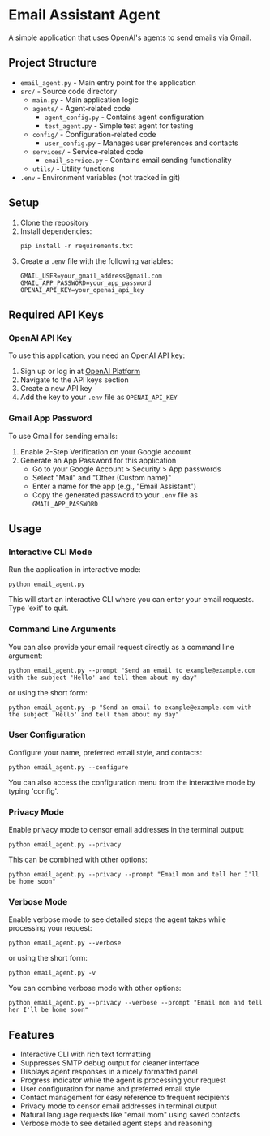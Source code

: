 # Email Assistant Agent

A simple application that uses OpenAI's agents to send emails via Gmail.

## Project Structure

- `email_agent.py` - Main entry point for the application
- `src/` - Source code directory
  - `main.py` - Main application logic
  - `agents/` - Agent-related code
    - `agent_config.py` - Contains agent configuration
    - `test_agent.py` - Simple test agent for testing
  - `config/` - Configuration-related code
    - `user_config.py` - Manages user preferences and contacts
  - `services/` - Service-related code
    - `email_service.py` - Contains email sending functionality
  - `utils/` - Utility functions
- `.env` - Environment variables (not tracked in git)

## Setup

1. Clone the repository
2. Install dependencies:
   ```
   pip install -r requirements.txt
   ```
3. Create a `.env` file with the following variables:
   ```
   GMAIL_USER=your_gmail_address@gmail.com
   GMAIL_APP_PASSWORD=your_app_password
   OPENAI_API_KEY=your_openai_api_key
   ```

## Required API Keys

### OpenAI API Key
To use this application, you need an OpenAI API key:
1. Sign up or log in at [OpenAI Platform](https://platform.openai.com/)
2. Navigate to the API keys section
3. Create a new API key
4. Add the key to your `.env` file as `OPENAI_API_KEY`

### Gmail App Password
To use Gmail for sending emails:
1. Enable 2-Step Verification on your Google account
2. Generate an App Password for this application
   - Go to your Google Account > Security > App passwords
   - Select "Mail" and "Other (Custom name)"
   - Enter a name for the app (e.g., "Email Assistant")
   - Copy the generated password to your `.env` file as `GMAIL_APP_PASSWORD`

## Usage

### Interactive CLI Mode

Run the application in interactive mode:

```
python email_agent.py
```

This will start an interactive CLI where you can enter your email requests. Type 'exit' to quit.

### Command Line Arguments

You can also provide your email request directly as a command line argument:

```
python email_agent.py --prompt "Send an email to example@example.com with the subject 'Hello' and tell them about my day"
```

or using the short form:

```
python email_agent.py -p "Send an email to example@example.com with the subject 'Hello' and tell them about my day"
```

### User Configuration

Configure your name, preferred email style, and contacts:

```
python email_agent.py --configure
```

You can also access the configuration menu from the interactive mode by typing 'config'.

### Privacy Mode

Enable privacy mode to censor email addresses in the terminal output:

```
python email_agent.py --privacy
```

This can be combined with other options:

```
python email_agent.py --privacy --prompt "Email mom and tell her I'll be home soon"
```

### Verbose Mode

Enable verbose mode to see detailed steps the agent takes while processing your request:

```
python email_agent.py --verbose
```

or using the short form:

```
python email_agent.py -v
```

You can combine verbose mode with other options:

```
python email_agent.py --privacy --verbose --prompt "Email mom and tell her I'll be home soon"
```

## Features

- Interactive CLI with rich text formatting
- Suppresses SMTP debug output for cleaner interface
- Displays agent responses in a nicely formatted panel
- Progress indicator while the agent is processing your request
- User configuration for name and preferred email style
- Contact management for easy reference to frequent recipients
- Privacy mode to censor email addresses in terminal output
- Natural language requests like "email mom" using saved contacts
- Verbose mode to see detailed agent steps and reasoning 